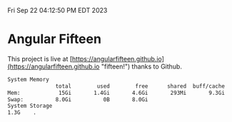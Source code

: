 Fri Sep 22 04:12:50 PM EDT 2023

# Angular Fifteen


This project is live at [https://angularfifteen.github.io](https://angularfifteen.github.io "fifteen!") thanks to Github.

```bash
System Memory
               total        used        free      shared  buff/cache   available
Mem:            15Gi       1.4Gi       4.6Gi       293Mi       9.3Gi        13Gi
Swap:          8.0Gi          0B       8.0Gi
System Storage
1.3G	.
```
